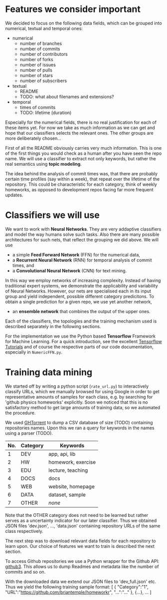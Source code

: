 Features we consider important
==============================
We decided to focus on the following data fields, which can be grouped into
numerical, textual and temporal ones:
* numerical
  - number of branches
  - number of commits
  - number of contributors
  - number of forks
  - number of issues
  - number of pulls
  - number of stars
  - number of subscribers
* textual
  - README
  - TODO: what about filenames and extensions?
* temporal
  - times of commits
  - TODO: lifetime (duration)

Especially for the numerical fields, there is no real justification for each of these items yet.
For now we take as much information as we can get and hope
that our classifiers selects the relevant ones. The other groups are more
deliberately chosen...

First of all the README obviously carries very much information.
This is one of the first things you would check as a human after
you have seen the repo name. We will use a classifier to extract
not only keywords, but rather the real semantics using **topic modeling**.

The idea behind the analysis of commit times was, that there are
probably certain time profiles (say within a week), that repeat over the
lifetime of the repository. This could be characteristic for each category,
think of weekly homeworks, as opposed to development repos facing far
more frequent updates.


Classifiers we will use
=======================
We want to work with **Neural Networks**. They are very addaptive
classifiers and model the way humans solve such tasks.
Also there are many possible architectures for such nets, that reflect
the grouping we did above. We will use

* a simple **Feed Forward Network** (FFN) for the numerical data,
* a **Recurrent Neural Network** (RNN) for temporal analysis of commit times, and
* a **Convolutional Neural Network** (CNN) for text mining.

In this way we employ networks of increasing complexity. Instead of
having traditional expert systems, we demonstrate the applicability
and variability of Neural Networks. However, our nets are specialised
each in its input group and yield independent, possible different
category predicitons. To obtain a single prediction for a given repo,
we use yet another network,

* an **ensemble network** that combines the output of the upper ones.

Each of the classifiers, the topologies and the training mechanism
used is described separately in the following sections.

For the implementation we use the Python based **Tensorflow** Framework
for Machine Learning. For a quick introduction, see the excellent
[Tensorflow Tutorials](https://www.tensorflow.org/tutorials/) and of course
the respective parts of our code documentation, especially in `NumericFFN.py`.


Training data mining
====================
We started off by writing a python script (`rate_url.py`) to interactively classify URLs,
which we manually browsed for using Google in order to get representative
amounts of samples for each class, e.g. by searching for 'github physics homeworks' explicitly.
Soon we noticed that this is no satisfactory method to get large amounts of
training data, so we automated the procedure.

We used [GHTorrent](http://ghtorrent.org/) to dump a CSV database of size (TODO)
containing repositories names.
Upon this we ran a query for keywords in the names using a parser (TODO).

| No. | Category | Keywords           |
|-----|----------|--------------------|
|   1 | DEV      | app, api, lib      |
|   2 | HW       | homework, exercise |
|   3 | EDU      | lecture, teaching  |
|   4 | DOCS     | docs               |
|   5 | WEB      | website, homepage  |
|   6 | DATA     | dataset, sample    |
|   7 | OTHER    | _none_             |

Note that the OTHER category does not need to be learned but rather serves
as a uncertainty indicator for our later classifier.
Thus we obtained JSON files 'dev.json', ..., 'data.json' containing repository URLs
of the same class respectively.

The next step was to download relevant data fields for each repository to learn upon.
Our choice of features we want to train is described the next section.

To access Github repositories we use a Python wrapper for the Github API: [github3](https://github.com/sigmavirus24/github3.py).
This allows us to dump Readmes and metadata like the number of commits and so on.

With the downloaded data we extend our JSON files to 'dev_full.json' etc.
Thus we yield the following training sample format:
    [ 
      {
        "Category":"1",
        "URL":"https://github.com/briantemple/homeworkr",
        "...":"..."
      },
      {...}, ...
    ]

